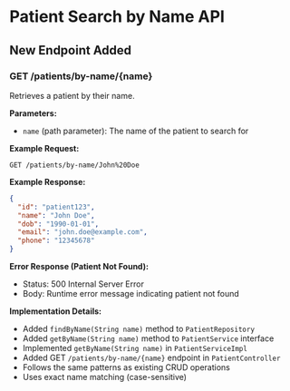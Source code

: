 # Patient Search by Name API

## New Endpoint Added

### GET /patients/by-name/{name}

Retrieves a patient by their name.

**Parameters:**
- `name` (path parameter): The name of the patient to search for

**Example Request:**
```
GET /patients/by-name/John%20Doe
```

**Example Response:**
```json
{
  "id": "patient123",
  "name": "John Doe",
  "dob": "1990-01-01", 
  "email": "john.doe@example.com",
  "phone": "12345678"
}
```

**Error Response (Patient Not Found):**
- Status: 500 Internal Server Error
- Body: Runtime error message indicating patient not found

**Implementation Details:**
- Added `findByName(String name)` method to `PatientRepository`
- Added `getByName(String name)` method to `PatientService` interface
- Implemented `getByName(String name)` in `PatientServiceImpl` 
- Added GET `/patients/by-name/{name}` endpoint in `PatientController`
- Follows the same patterns as existing CRUD operations
- Uses exact name matching (case-sensitive)
